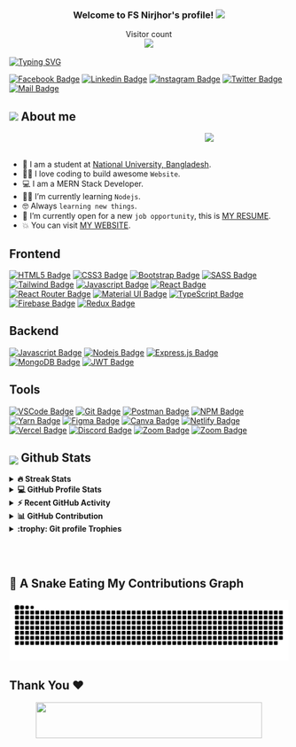 
<h3 align="center">
  Welcome to FS Nirjhor's profile! <img src="https://media.giphy.com/media/hvRJCLFzcasrR4ia7z/giphy.gif" width="28">
</h3>

<p align="center"> 
  <div align="center">Visitor count</div>
  <div align="center">
    <img src="https://profile-counter.glitch.me/fs-nirjhor/count.svg"/>
  </div> 
</p>


<a href="https://git.io/typing-svg"><img src="https://readme-typing-svg.demolab.com?font=Press+Start+2P&duration=3000&pause=1000&center=true&vCenter=true&width=450&height=100&lines=Farhan+Sadik+Nirjhor;MERN+Stack+Developer;Open+to+work" alt="Typing SVG" /></a>

[![Facebook Badge](https://img.shields.io/badge/Facebook-1877F2?style=for-the-badge&logo=facebook&logoColor=white)](https://www.facebook.com/FS.Nirjhor.II) [![Linkedin Badge](https://img.shields.io/badge/LinkedIn-0077B5?style=for-the-badge&logo=linkedin&logoColor=white)](https://www.linkedin.com/in/fs-nirjhor) [![Instagram Badge](https://img.shields.io/badge/Instagram-E4405F?style=for-the-badge&logo=instagram&logoColor=white)](https://www.instagram.com/fs_nirjhor) [![Twitter Badge](https://img.shields.io/badge/Twitter-1DA1F2?style=for-the-badge&logo=twitter&logoColor=white)](https://twitter.com/fs_nirjhor) [![Mail Badge](https://img.shields.io/badge/Gmail-D14836?style=for-the-badge&logo=gmail&logoColor=white)](mailto:fsnirjhor2002@gmail.com) 

## <img src = "https://i.pinimg.com/originals/3f/7e/4e/3f7e4eff7c96e9fe4b8b4b1ff3f7bdb5.gif" width = 6.5%> About me

<img align="right" src="https://github.com/7oSkaaa/7oSkaaa/blob/main/Images/Right_Side.gif?raw=true" width=30%>

<br><br>
- :school: I am a student at [National University, Bangladesh](#).
- :technologist: I love coding to build awesome `Website`.
- :computer: I am a MERN Stack Developer.
- :student: I’m currently learning `Nodejs`.
- :nerd_face: Always `learning new things`.
- :thinking: I’m currently open for a new `job opportunity`, this is [MY RESUME](#).
- :boom: You can visit [MY WEBSITE](#).
<be>

##  Frontend 

[![HTML5 Badge](https://img.shields.io/badge/-Html5-E34c26?style=for-the-badge&labelColor=black&logo=html5&logoColor=E34c26)](#) 
[![CSS3 Badge](https://img.shields.io/badge/CSS3-1572B6?style=for-the-badge&labelColor=black&logo=css3&logoColor=1572B6)](#) 
[![Bootstrap Badge](https://img.shields.io/badge/Bootstrap-553C7B?style=for-the-badge&labelColor=black&logo=bootstrap&logoColor=553C7B)](#) 
[![SASS Badge](https://img.shields.io/badge/Sass-CC6699?style=for-the-badge&labelColor=black&logo=sass&logoColor=CC6699)](#) 
[![Tailwind Badge](https://img.shields.io/badge/Tailwind%20CSS-092749?style=for-the-badge&logo=tailwindcss&logoColor=06B6D4&labelColor=000000)](#) 
[![Javascript Badge](https://img.shields.io/badge/-Javascript-F0DB4F?style=for-the-badge&labelColor=black&logo=javascript&logoColor=F0DB4F)](#) 
[![React Badge](https://img.shields.io/badge/-React-61DBFB?style=for-the-badge&labelColor=black&logo=react&logoColor=61DBFB)](#)
[![React Router Badge](https://img.shields.io/badge/React_Router-CA4245?style=for-the-badge&labelColor=black&logo=react-router&logoColor=CA4245)](#) 
[![Material UI Badge](https://img.shields.io/badge/Material--UI-0081CB?style=for-the-badge&labelColor=black&logo=material-ui&logoColor=white)](#)
[![TypeScript Badge](https://img.shields.io/badge/typescript-%23007ACC.svg?style=for-the-badge&labelColor=black&logo=typescript&logoColor=007ACC)](#)
[![Firebase Badge](https://img.shields.io/badge/firebase-FFCA28.svg?&style=for-the-badge&labelColor=black&logo=firebase&logoColor=FFCA28)](#) 
[![Redux Badge](https://img.shields.io/badge/redux-%23593d88.svg?style=for-the-badge&labelColor=black&logo=redux&logoColor=593d88)](#)  


##  Backend  
[![Javascript Badge](https://img.shields.io/badge/-Javascript-F0DB4F?style=for-the-badge&labelColor=black&logo=javascript&logoColor=F0DB4F)](#) 
[![Nodejs Badge](https://img.shields.io/badge/-Nodejs-3C873A?style=for-the-badge&labelColor=black&logo=node.js&logoColor=3C873A)](#) 
[![Express.js Badge](https://img.shields.io/badge/Express.js-000000?style=for-the-badge&logo=express&logoColor=white)](#) 
[![MongoDB Badge](https://img.shields.io/badge/MongoDB-4EA94B?style=for-the-badge&labelColor=black&logo=mongodb&logoColor=4EA94B)](#) 
[![JWT Badge](https://img.shields.io/badge/JWT-black?style=for-the-badge&logo=JSON%20web%20tokens&logoColor=00ADEF)](#)


## Tools 


[![VSCode Badge](https://img.shields.io/badge/Visual_Studio-0078D7?style=for-the-badge&labelColor=black&logo=visual%20studio&logoColor=0078D7)](#) 
[![Git Badge](https://img.shields.io/badge/Git-F05032?style=for-the-badge&labelColor=black&logo=git&logoColor=f34f29)](#) 
[![Postman Badge](https://img.shields.io/badge/Postman-FF6C37?style=for-the-badge&labelColor=black&logo=postman&logoColor=E85824)](#) 
[![NPM Badge](https://img.shields.io/badge/NPM-%23CC3534.svg?style=for-the-badge&labelColor=black&logo=npm&logoColor=CC3534)](#) 
[![Yarn Badge](https://img.shields.io/badge/yarn-%232C8EBB.svg?style=for-the-badge&labelColor=black&logo=yarn&logoColor=2C8EBB)](#) 
[![Figma Badge](https://img.shields.io/badge/figma-%23F24E1E.svg?style=for-the-badge&labelColor=black&logo=figma&logoColor=F24E1E)](#) 
[![Canva Badge](https://img.shields.io/badge/Canva-%2320C4CB.svg?style=for-the-badge&labelColor=black&logo=Canva&logoColor=20C4CB)](#) 
[![Netlify Badge](https://img.shields.io/badge/Netlify-00C7B7?style=for-the-badge&labelColor=black&logo=netlify&logoColor=#00C7B7)](#) 
[![Vercel Badge](https://img.shields.io/badge/vercel-%23000000.svg?style=for-the-badge&labelColor=black&logo=vercel&logoColor=white)](#) 
[![Discord Badge](https://img.shields.io/badge/Discord-7289DA?style=for-the-badge&labelColor=black&logo=discord&logoColor=7289DA)](#) 
[![Zoom Badge](https://img.shields.io/badge/Zoom-2D8CFF?style=for-the-badge&labelColor=black&logo=zoom&logoColor=2D8CFF)](#) 
[![Zoom Badge](https://img.shields.io/badge/stackoverflow-f48024?style=for-the-badge&labelColor=black&logo=stackoverflow&logoColor=f48024)](#) 


## <img src="https://media1.giphy.com/media/v1.Y2lkPTc5MGI3NjExYzFhYzJkMmQ2MWQ3ZGY3MDhjZTE3MDI2Mzk3NzE1OWQyZTRlMmYwMCZjdD1z/iY8CRBdQXODJSCERIr/giphy.gif" width=5% valign="bottom"> Github Stats

<details><summary><b> 🔥 Streak Stats</b></summary>

----	

<p align="center"><img src="https://github-readme-streak-stats.herokuapp.com/?user=fs-nirjhor&theme=tokyonight_duo" alt="fs-nirjhor" /></p>

</details>
  
<details><summary><b>💻 GitHub Profile Stats</b></summary>

----
	
<p align="center">
    <a href="https://github.com/fs-nirjhor/github-readme-stats">
	    <img alt="FS Nirjhor's Github Stats" src="https://github-readme-stats.vercel.app/api?username=fs-nirjhor&show_icons=true&count_private=true&locale=en&theme=tokyonight&layout=compact" height="230px"/></a>
	  <img src="https://github-readme-stats.vercel.app/api/top-langs?username=fs-nirjhor&langs_count=10&show_icons=true&locale=en&theme=tokyonight" alt="fs-nirjhor" height="230px"/>
<br/>

  <b>Note:</b> Top languages is only a metric of the languages my public code consists of and doesn't reflect experience or skill level.
  </p>
</details>

<details><summary><b>⚡ Recent GitHub Activity</b></summary>

----
	
<img src="https://github-readme-activity-graph.vercel.app/graph?username=fs-nirjhor&bg_color=1a1b27&color=aa82d9&line=628edb&point=64bfaf&area=true&hide_border=true)(https://github.com/ashutosh00710/github-readme-activity-graph)">
 
</details>

<details><summary><b>📊 GitHub Contribution</b></summary>

----
	
![Github contribution](https://github-profile-summary-cards.vercel.app/api/cards/profile-details?username=fs-nirjhor&theme=tokyonight)

 
</details>
	
<details><summary> <b> :trophy: Git profile Trophies </b></summary>

----
	
<p align="center"> <a href="https://github.com/ryo-ma/github-profile-trophy"><img src="https://github-profile-trophy.vercel.app/?username=fs-nirjhor&layout=compact&theme=tokyonight&column=4&margin-w=15&margin-h=15" alt="7oskaaa" /></a> </p>
	
</details>
	
</br></br>

## 🐍 A Snake Eating My Contributions Graph

<p align="center">
	<picture>
		  <source media="(prefers-color-scheme: dark)" srcset="https://raw.githubusercontent.com/fs-nirjhor/fs-nirjhor/output/github-contribution-grid-snake-dark.svg">
		  <source media="(prefers-color-scheme: light)" srcset="https://raw.githubusercontent.com/fs-nirjhor/fs-nirjhor/output/github-contribution-grid-snake.svg">
		  <img alt="github contribution grid snake animation" src="https://raw.githubusercontent.com/fs-nirjhor/fs-nirjhor/output/github-contribution-grid-snake.svg">
	</picture>
</p>


<h2 align='left'>Thank You ❤</h2>
<p align="center">
  <img src="https://media.giphy.com/media/jpVnC65DmYeyRL4LHS/giphy.gif" width="90%" height="65px">
</p>
